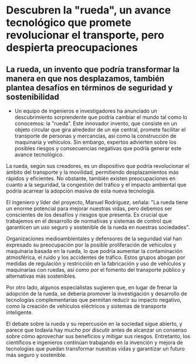 # Descubren la "rueda", un avance tecnológico que promete revolucionar el transporte, pero despierta preocupaciones

## La rueda, un invento que podría transformar la manera en que nos desplazamos, también plantea desafíos en términos de seguridad y sostenibilidad

* Un equipo de ingenieros e investigadores ha anunciado un descubrimiento sorprendente que podría cambiar el mundo tal como lo conocemos: la "rueda". Este innovador invento, que consiste en un objeto circular que gira alrededor de un eje central, promete facilitar el transporte de personas y mercancías, así como la construcción de maquinaria y vehículos. Sin embargo, expertos advierten sobre los posibles riesgos y consecuencias negativas que podría generar este avance tecnológico.

La rueda, según sus creadores, es un dispositivo que podría revolucionar el ámbito del transporte y la movilidad, permitiendo desplazamientos más rápidos y eficientes. No obstante, también existen preocupaciones en cuanto a la seguridad, la congestión del tráfico y el impacto ambiental que podría acarrear la adopción masiva de esta nueva tecnología.

El ingeniero y líder del proyecto, Manuel Rodríguez, señala: "La rueda tiene un enorme potencial para mejorar nuestras vidas, pero debemos ser conscientes de los desafíos y riesgos que presenta. Es crucial que trabajemos en el desarrollo de normativas y sistemas de control que garanticen un uso seguro y sostenible de la rueda en nuestras sociedades".

Organizaciones medioambientales y defensores de la seguridad vial han expresado su preocupación por la posible proliferación de vehículos y maquinaria basada en la rueda, lo que podría aumentar la contaminación atmosférica, el ruido y los accidentes de tráfico. Estos grupos abogan por medidas de regulación y restricción en la fabricación y uso de vehículos y maquinarias con ruedas, así como por el fomento del transporte público y alternativas más sostenibles.

Por otro lado, algunos especialistas sugieren que, en lugar de frenar la adopción de la rueda, se debería promover la investigación y desarrollo de tecnologías complementarias que permitan reducir su impacto negativo, como la creación de vehículos eléctricos y sistemas de transporte inteligente.

El debate sobre la rueda y su repercusión en la sociedad sigue abierto, y parece que todavía hay mucho por discutir antes de alcanzar un consenso sobre cómo aprovechar sus beneficios y mitigar sus riesgos. Entretanto, los científicos e ingenieros continúan trabajando en la invención y mejora de tecnologías que puedan transformar nuestras vidas y garantizar un futuro más seguro y sostenible.
